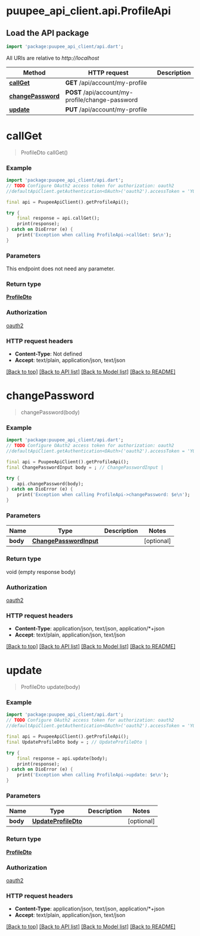# puupee_api_client.api.ProfileApi

## Load the API package
```dart
import 'package:puupee_api_client/api.dart';
```

All URIs are relative to *http://localhost*

Method | HTTP request | Description
------------- | ------------- | -------------
[**callGet**](ProfileApi.md#callget) | **GET** /api/account/my-profile | 
[**changePassword**](ProfileApi.md#changepassword) | **POST** /api/account/my-profile/change-password | 
[**update**](ProfileApi.md#update) | **PUT** /api/account/my-profile | 


# **callGet**
> ProfileDto callGet()



### Example
```dart
import 'package:puupee_api_client/api.dart';
// TODO Configure OAuth2 access token for authorization: oauth2
//defaultApiClient.getAuthentication<OAuth>('oauth2').accessToken = 'YOUR_ACCESS_TOKEN';

final api = PuupeeApiClient().getProfileApi();

try {
    final response = api.callGet();
    print(response);
} catch on DioError (e) {
    print('Exception when calling ProfileApi->callGet: $e\n');
}
```

### Parameters
This endpoint does not need any parameter.

### Return type

[**ProfileDto**](ProfileDto.md)

### Authorization

[oauth2](../README.md#oauth2)

### HTTP request headers

 - **Content-Type**: Not defined
 - **Accept**: text/plain, application/json, text/json

[[Back to top]](#) [[Back to API list]](../README.md#documentation-for-api-endpoints) [[Back to Model list]](../README.md#documentation-for-models) [[Back to README]](../README.md)

# **changePassword**
> changePassword(body)



### Example
```dart
import 'package:puupee_api_client/api.dart';
// TODO Configure OAuth2 access token for authorization: oauth2
//defaultApiClient.getAuthentication<OAuth>('oauth2').accessToken = 'YOUR_ACCESS_TOKEN';

final api = PuupeeApiClient().getProfileApi();
final ChangePasswordInput body = ; // ChangePasswordInput | 

try {
    api.changePassword(body);
} catch on DioError (e) {
    print('Exception when calling ProfileApi->changePassword: $e\n');
}
```

### Parameters

Name | Type | Description  | Notes
------------- | ------------- | ------------- | -------------
 **body** | [**ChangePasswordInput**](ChangePasswordInput.md)|  | [optional] 

### Return type

void (empty response body)

### Authorization

[oauth2](../README.md#oauth2)

### HTTP request headers

 - **Content-Type**: application/json, text/json, application/*+json
 - **Accept**: text/plain, application/json, text/json

[[Back to top]](#) [[Back to API list]](../README.md#documentation-for-api-endpoints) [[Back to Model list]](../README.md#documentation-for-models) [[Back to README]](../README.md)

# **update**
> ProfileDto update(body)



### Example
```dart
import 'package:puupee_api_client/api.dart';
// TODO Configure OAuth2 access token for authorization: oauth2
//defaultApiClient.getAuthentication<OAuth>('oauth2').accessToken = 'YOUR_ACCESS_TOKEN';

final api = PuupeeApiClient().getProfileApi();
final UpdateProfileDto body = ; // UpdateProfileDto | 

try {
    final response = api.update(body);
    print(response);
} catch on DioError (e) {
    print('Exception when calling ProfileApi->update: $e\n');
}
```

### Parameters

Name | Type | Description  | Notes
------------- | ------------- | ------------- | -------------
 **body** | [**UpdateProfileDto**](UpdateProfileDto.md)|  | [optional] 

### Return type

[**ProfileDto**](ProfileDto.md)

### Authorization

[oauth2](../README.md#oauth2)

### HTTP request headers

 - **Content-Type**: application/json, text/json, application/*+json
 - **Accept**: text/plain, application/json, text/json

[[Back to top]](#) [[Back to API list]](../README.md#documentation-for-api-endpoints) [[Back to Model list]](../README.md#documentation-for-models) [[Back to README]](../README.md)

